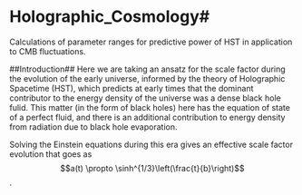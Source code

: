 # Holographic_Cosmology#
Calculations of parameter ranges for predictive power of HST in application to CMB fluctuations.

##Introduction##
Here we are taking an ansatz for the scale factor during the evolution of the early universe, informed by the theory of Holographic Spacetime (HST), which predicts at early times that the dominant contributor to the energy density of the universe was a dense black hole fulid. This matter (in the form of black holes) here has the equation of state of a perfect fluid, and there is an additional contribution to energy density from radiation due to black hole evaporation. 

Solving the Einstein equations during this era gives an effective scale factor evolution that goes as $$a(t) \propto \sinh^{1/3}\left(\frac{t}{b}\right)$$. 
